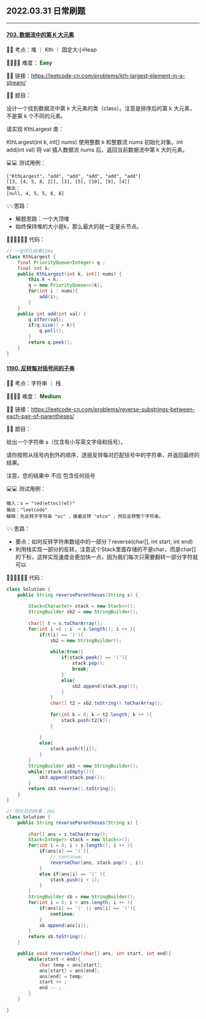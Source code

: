 <h2>2022.03.31 日常刷题</h2>

---

#### [703. 数据流中的第 K 大元素](https://leetcode-cn.com/problems/kth-largest-element-in-a-stream/)

🔑🔑 考点：堆 ｜ Kth ｜ 固定大小Heap 

🚴‍♀️🚴‍♀️ 难度： <span style = "color:darkgreen; font-weight:bold">Easy</span>

🔗🔗 链接：https://leetcode-cn.com/problems/kth-largest-element-in-a-stream/

📖📖 题目：

设计一个找到数据流中第 k 大元素的类（class）。注意是排序后的第 k 大元素，不是第 k 个不同的元素。

请实现 KthLargest 类：

KthLargest(int k, int[] nums) 使用整数 k 和整数流 nums 初始化对象。int add(int val) 将 val 插入数据流 nums 后，返回当前数据流中第 k 大的元素。

💻💻 测试用例：

```
["KthLargest", "add", "add", "add", "add", "add"]
[[3, [4, 5, 8, 2]], [3], [5], [10], [9], [4]]
输出：
[null, 4, 5, 5, 8, 8]
```

💡💡思路：

- 解题思路：一个大顶堆
- 始终保持堆的大小是k，那么最大的就一定是头节点。

👩🏻‍💻🧑🏻‍💻 代码：

```Java
// 一些优化结果12ms
class KthLargest {
    final PriorityQueue<Integer> q ;
    final int k;
    public KthLargest(int k, int[] nums) {
        this.k = k;
        q = new PriorityQueue<>(k);
        for(int i : nums){
            add(i);
        }
    }
    public int add(int val) {
        q.offer(val);
        if(q.size() > k){
            q.poll();
        }
        return q.peek();
    }
}
```



#### [1190. 反转每对括号间的子串](https://leetcode-cn.com/problems/reverse-substrings-between-each-pair-of-parentheses/)

🔑🔑 考点：字符串 ｜ 栈

🚴‍♀️🚴‍♀️ 难度： <span style = "color:darkgreen; font-weight:bold">Medium</span>

🔗🔗 链接：https://leetcode-cn.com/problems/reverse-substrings-between-each-pair-of-parentheses/

📖📖 题目：

给出一个字符串 s（仅含有小写英文字母和括号）。

请你按照从括号内到外的顺序，逐层反转每对匹配括号中的字符串，并返回最终的结果。

注意，您的结果中 不应 包含任何括号

💻💻 测试用例：

```
输入：s = "(ed(et(oc))el)"
输出："leetcode"
解释：先反转子字符串 "oc" ，接着反转 "etco" ，然后反转整个字符串。
```

💡💡思路：

- 要点：如何反转字符串数组中的一部分？reverse(char[], int start, int end)
- 利用栈实现一部分的反转，注意这个Stack里面存储的不是char，而是char[] 的下标，这样实现速度会更加快一点，因为我们每次只需要翻转一部分字符就可以

👩🏻‍💻🧑🏻‍💻 代码：

```Java
class Solution {
    public String reverseParentheses(String s) {
       
        Stack<Character> stack = new Stack<>();
        StringBuilder sb2 = new StringBuilder();
        
        char[] t = s.toCharArray();
        for(int i =0 ; i  < s.length(); i ++ ){
            if(t[i] == ')'){
                sb2 = new StringBuilder();
                
                while(true){
                    if(stack.peek() == '('){
                        stack.pop();
                        break;
                    }
                    else{
                        sb2.append(stack.pop());
                    }
                }
                char[] t2 = sb2.toString().toCharArray();
          
                for(int k = 0; k < t2.length; k ++ ){
                    stack.push(t2[k]);
                }
                
            }
            else{
                stack.push(t[i]);
            }
        }
        StringBuilder sb3 = new StringBuilder();
        while(!stack.isEmpty()){
            sb3.append(stack.pop());
        }
        return sb3.reverse().toString();
    }
}
```

```Java
// 优化后的结果：1ms
class Solution {
    public String reverseParentheses(String s) {
        
        char[] ans = s.toCharArray();
        Stack<Integer> stack = new Stack<>();
        for(int i = 0; i < s.length(); i ++ ){
            if(ans[i] == ')'){
                // continue;
                reverseChar(ans, stack.pop() , i);
            }
            else if(ans[i] == '(' ){
                stack.push(i + 1);
            }
        }
        StringBuilder sb = new StringBuilder();
        for(int i = 0; i < ans.length; i ++ ){
            if(ans[i] == '(' || ans[i] == ')'){
                continue;
            }
            sb.append(ans[i]);
        }
        return sb.toString();
    }

    public void reverseChar(char[] ans, int start, int end){
        while(start < end){
            char temp = ans[start];
            ans[start] = ans[end];
            ans[end] = temp;
            start ++ ;
            end -- ;
        }
    }

}
```

